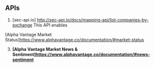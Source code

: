 ## APIs
1. [sec-api.io]
http://sec-api.io/docs/mapping-api/list-companies-by-exchange
This API enables 

[Alpha Vantage Market Status]https://www.alphavantage.co/documentation/#market-status

3. **[Alpha Vantage Market News & Sentiment]https://www.alphavantage.co/documentation/#news-sentiment**
